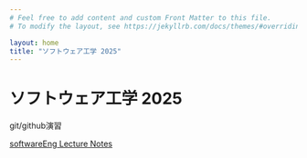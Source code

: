```yaml
---
# Feel free to add content and custom Front Matter to this file.
# To modify the layout, see https://jekyllrb.com/docs/themes/#overriding-theme-defaults

layout: home
title: "ソフトウェア工学 2025"
---
```


# ソフトウェア工学 2025

git/github演習

[softwareEng Lecture Notes](softwareEng2025)

